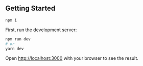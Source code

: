 ## Getting Started

`npm i`

First, run the development server:

```bash
npm run dev
# or
yarn dev
```

Open [http://localhost:3000](http://localhost:3000) with your browser to see the result.